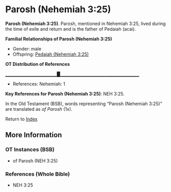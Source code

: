 # Parosh (Nehemiah 3:25)
**Parosh (Nehemiah 3:25)**. 
Parosh, mentioned in Nehemiah 3:25, lived during the time of exile and return and is the father of Pedaiah (acai). 




**Familial Relationships of Parosh (Nehemiah 3:25)**


* Gender: male
* Offspring: [Pedaiah (Nehemiah 3:25)](Pedaiah.4.md)


**OT Distribution of References**

▁▁▁▁▁▁▁▁▁▁▁▁▁▁▁█▁▁▁▁▁▁▁▁▁▁▁▁▁▁▁▁▁▁▁▁▁▁▁
* References: Nehemiah: 1



**Key References for Parosh (Nehemiah 3:25)**: 
NEH 3:25. 


In the Old Testament (BSB), words representing “Parosh (Nehemiah 3:25)” are translated as 
*of Parosh* (1x). 




Return to [Index](00-Index.md)

## More Information

### OT Instances (BSB)

* of Parosh (NEH 3:25)



### References (Whole Bible)

* NEH 3:25



